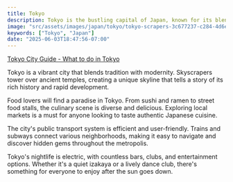 ```yaml
---
title: Tokyo
description: Tokyo is the bustling capital of Japan, known for its blend of traditional and modern culture, vibrant neighborhoods, and rich history.
image: "src/assets/images/japan/tokyo/tokyo-scrapers-3c677237-c284-4d6e-a638-e12204eabb2e.jpg"
keywords: ["Tokyo", "Japan"]
date: "2025-06-03T18:47:56-07:00"
---
```


[Tokyo City Guide - What to do in Tokyo](https://www.japan-guide.com/e/e2164.html)

Tokyo is a vibrant city that blends tradition with modernity. Skyscrapers tower over ancient temples, creating a unique skyline that tells a story of its rich history and rapid development.

Food lovers will find a paradise in Tokyo. From sushi and ramen to street food stalls, the culinary scene is diverse and delicious. Exploring local markets is a must for anyone looking to taste authentic Japanese cuisine.

The city's public transport system is efficient and user-friendly. Trains and subways connect various neighborhoods, making it easy to navigate and discover hidden gems throughout the metropolis.

Tokyo's nightlife is electric, with countless bars, clubs, and entertainment options. Whether it's a quiet izakaya or a lively dance club, there's something for everyone to enjoy after the sun goes down.
